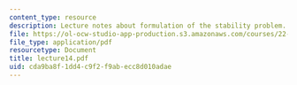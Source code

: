 ```yaml
---
content_type: resource
description: Lecture notes about formulation of the stability problem.
file: https://ol-ocw-studio-app-production.s3.amazonaws.com/courses/22-615-mhd-theory-of-fusion-systems-spring-2007/cda9ba8f1dd4c9f2f9abecc8d010adae_lecture14.pdf
file_type: application/pdf
resourcetype: Document
title: lecture14.pdf
uid: cda9ba8f-1dd4-c9f2-f9ab-ecc8d010adae
---
```

